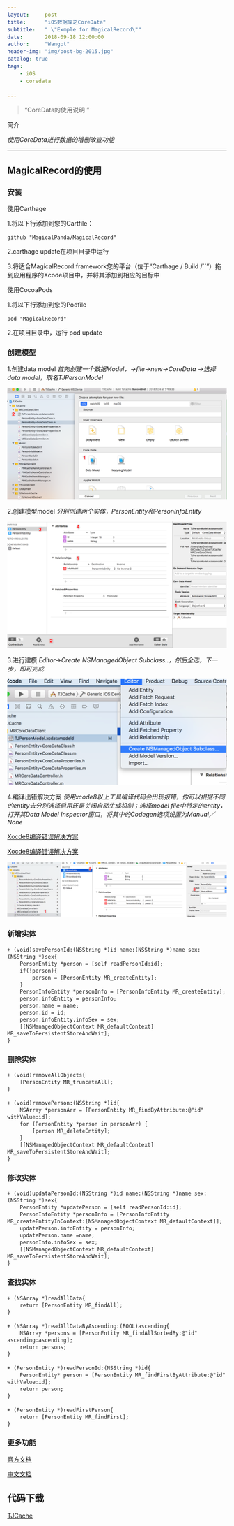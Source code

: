 ```yaml
---
layout:     post
title:      "iOS数据库之CoreData"
subtitle:   " \"Exmple for MagicalRecord\""
date:       2018-09-18 12:00:00
author:     "Wangpt"
header-img: "img/post-bg-2015.jpg"
catalog: true
tags:
    - iOS
    - coredata

---
```


> “CoreData的使用说明 ”


简介

*使用CoreData进行数据的增删改查功能*

---

## MagicalRecord的使用

### 安装

使用Carthage


1.将以下行添加到您的Cartfile：

 ```
github "MagicalPanda/MagicalRecord"
 
 ```

2.carthage update在项目目录中运行

3.将适合MagicalRecord.framework您的平台（位于“Carthage / Build /``”）拖到应用程序的Xcode项目中，并将其添加到相应的目标中

使用CocoaPods

1.将以下行添加到您的Podfile

 ```
pod "MagicalRecord"
 ```
 
2.在项目目录中，运行 pod update
 
 
### 创建模型

1.创建data model
*首先创建一个数据Model，->file->new->CoreData ->选择data model，取名TJPersonModel*

![](/img/in-post/post-coredata/coredata_1.png)

2.创建模型model
*分别创建两个实体，PersonEntity和PersonInfoEntity*

![](/img/in-post/post-coredata/coredata_2.png)


3.进行建模
*Editor->Create NSManagedObject  Subclass..，然后全选，下一步，即可完成*

![](/img/in-post/post-coredata/coredata_3.png)

4.编译出错解决方案
*使用xcode8以上工具编译代码会出现报错，你可以根据不同的entity去分别选择启用还是关闭自动生成机制；选择model file中特定的entity，打开其Data Model Inspector窗口，将其中的Codegen选项设置为Manual／None*

[Xocde8编译错误解决方案](https://www.jianshu.com/p/a344394b38cc)

[Xocde8编译错误解决方案](https://www.jianshu.com/p/7899ddaff26b)

![](/img/in-post/post-coredata/coredata_4.png)


### 新增实体

```objc
+ (void)savePersonId:(NSString *)id name:(NSString *)name sex:(NSString *)sex{
    PersonEntity *person = [self readPersonId:id];
    if(!person){
        person = [PersonEntity MR_createEntity];
    }
    PersonInfoEntity *personInfo = [PersonInfoEntity MR_createEntity];
    person.infoEntity = personInfo;
    person.name = name;
    person.id = id;
    person.infoEntity.infoSex = sex;
    [[NSManagedObjectContext MR_defaultContext] MR_saveToPersistentStoreAndWait];
}
```

### 删除实体

```objc
+ (void)removeAllObjects{
    [PersonEntity MR_truncateAll];
}

+ (void)removePerson:(NSString *)id{
    NSArray *personArr = [PersonEntity MR_findByAttribute:@"id" withValue:id];
    for (PersonEntity *person in personArr) {
        [person MR_deleteEntity];
    }
    [[NSManagedObjectContext MR_defaultContext] MR_saveToPersistentStoreAndWait];
}
```
### 修改实体

```objc
+ (void)updataPersonId:(NSString *)id name:(NSString *)name sex:(NSString *)sex{
    PersonEntity *updatePerson = [self readPersonId:id];
    PersonInfoEntity *personInfo = [PersonInfoEntity MR_createEntityInContext:[NSManagedObjectContext MR_defaultContext]];
    updatePerson.infoEntity = personInfo;
    updatePerson.name =name;
    personInfo.infoSex = sex;
    [[NSManagedObjectContext MR_defaultContext] MR_saveToPersistentStoreAndWait];
}
```

### 查找实体

```objc
+ (NSArray *)readAllData{
    return [PersonEntity MR_findAll];
}

+ (NSArray *)readAllDataByAscending:(BOOL)ascending{
    NSArray *persons = [PersonEntity MR_findAllSortedBy:@"id" ascending:ascending];
    return persons;
}

+ (PersonEntity *)readPersonId:(NSString *)id{
    PersonEntity* person = [PersonEntity MR_findFirstByAttribute:@"id" withValue:id];
    return person;
}

+ (PersonEntity *)readFirstPerson{
    return [PersonEntity MR_findFirst];
}
```

### 更多功能
[官方文档](https://github.com/magicalpanda/MagicalRecord)

[中文文档](https://github.com/ios122/MagicalRecord)

## 代码下载

[TJCache](https://github.com/wangpt/TJCache)
